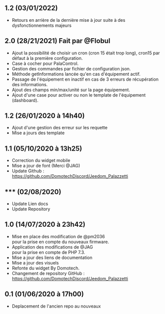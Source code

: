 ## 1.2 (03/01/2022)
- Retours en arrière de la dernière mise à jour suite à des dysfonctionnements majeurs

## 2.0 (28/21/2021) Fait par @Flobul
- Ajout la possibilité de choisir un cron (cron 15 était trop long), cron15 par défaut à la première configuration.
- Case à cocher pour PalaControl.
- Gestion des commandes par fichier de configuration json.
- Méthode getInformations lancée qu'en cas d'équipement actif.
- Passage de l'équipement en inactif en cas de 3 erreurs de récupération des informations.
- Ajout des champs min/max/unité sur la page équipement.
- Ajout d'une case pour activer ou non le template de l'équipement (dashboard).

## 1.2 (26/01/2020 à 14h40)
- Ajout d'une gestion des erreur sur les requette
- Mise a jours des template

## 1.1 (05/10/2020 à 13h25)
- Correction du widget mobile
- Mise a jour de font (Merci @JAG)
- Update Github : https://github.com/DomotechDiscord/Jeedom_Palazzetti

## *** (02/08/2020)
- Update Lien docs
- Update Repository

## 1.0 (14/07/2020 à 23h42)
- Mise en place des modification de @pm2036  pour la prise en compte du nouveaux firmware.
- Application des modifications de @JAG  pour la prise en compte de PHP 7.3.
- Mise a jour des liens de documentation
- Mise a jour des visuels
- Refonte du widget By Domotech.
- Changement de repository GitHub : https://github.com/DomotechDiscord/Jeedom_Palazzetti

## 0.1 (01/06/2020 à 17h00)
- Deplacement de l'ancien repo au nouveaux
